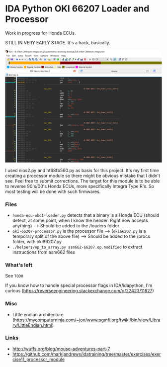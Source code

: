 IDA Python OKI 66207 Loader and Processor
=========================================

Work in progress for Honda ECUs.

STILL IN VERY EARLY STAGE. It's a hack, basically.

![img](./assets/screenshot.png)

I used nios2.py and ht68fb560.py as basis for this project. It's my first time
creating a processor module so there might be obvious mistake that I didn't
see. Feel free to submit corrections. The target for this module is to be able
to reverse 90's/00's Honda ECUs, more specifically Integra Type R's. So most
testing will be done with such firmwares.


### Files

- `honda-ecu-obd1-loader.py` detects that a binary is a Honda ECU (should detect, at some point, when I know the header. Right now accepts anything)
   --> Should be added to the /loaders folder
- `oki-66207-processor.py` is the processor file
   --> (`oki66207.py` is a temporary split of the above file)
   --> Should be added to the /procs folder, with oki66207.py
- `./helpers/op_to_array.py asm662-66207.op.modified` to extract instructions from asm662 files

### What's left

See `TODO`

If you know how to handle special processor flags in IDA/idapython, I'm curious (https://reverseengineering.stackexchange.com/q/22423/11827)

### Misc
- Little endian architecture (https://mycomputerninja.com/~jon/www.pgmfi.org/twiki/bin/view/Library/LittleEndian.html)

### Links

- http://wuffs.org/blog/mouse-adventures-part-7
- https://github.com/markjandrews/idatraining/tree/master/exercises/exercise11_processor_module
